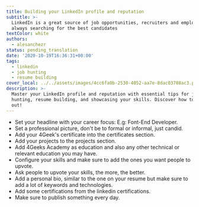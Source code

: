 ```yaml
---
title: Building your LinkedIn profile and reputation
subtitle: >-
  LinkedIn is a great source of job opportunities, recruiters and employers are
  always searching for the best candidates
textColor: white
authors:
  - alesanchezr
status: pending_translation
date: '2020-10-19T16:36:31+00:00'
tags:
  - linkedin
  - job hunting
  - resume building
cover_local: ../../assets/images/4cc6fa0b-2530-4052-aa7e-8dac03788ac3.png
description: >-
  Master your LinkedIn profile and reputation with essential tips for job
  hunting, resume building, and showcasing your skills. Discover how to stand
  out!
---
```

- Set your headline with your career focus: E.g: Font-End Developer.
- Set a professional picture, don't be to formal or informal, just candid.
- Add your 4Geek's certificate into the certificates section.
- Add your projects to the projects section.
- Add 4Geeks Academy as education and also any other technical or relevant education you may have.
- Configure your skills and make sure to add the ones you want people to upvote.
- Ask people to upvote your skills, the more, the better.
- Add a personal bio, similar to the one on your resume but make sure to add a lot of keywords and technologies.
- Add some certifications from the linkedin certifications.
- Make sure to publish something every day.
